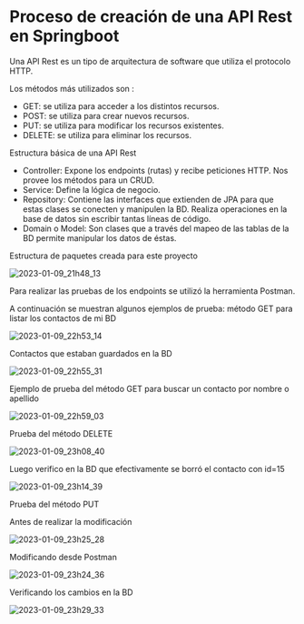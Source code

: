 #  Proceso de creación de una API Rest en Springboot
  Una API Rest es un tipo de arquitectura de software que utiliza el protocolo HTTP.
  
  Los métodos más utilizados son : 
  
   - GET: se utiliza para acceder a los distintos recursos.
   - POST: se utiliza para crear nuevos recursos.
   - PUT: se utiliza para modificar los recursos existentes. 
   - DELETE: se utiliza para eliminar los recursos.
  
   Estructura básica de una API Rest
   
   - Controller: Expone los endpoints (rutas) y recibe peticiones HTTP. Nos provee los métodos para un CRUD.
   - Service: Define la lógica de negocio.
   - Repository: Contiene las interfaces que extienden de JPA para que estas clases se conecten y manipulen la BD. Realiza operaciones      en la base de datos sin escribir tantas líneas de código.
   - Domain o Model: Son clases que a través del mapeo de las tablas de la BD permite manipular los datos de éstas.  
   
   Estructura de paquetes creada para este proyecto
   
   
   ![2023-01-09_21h48_13](https://user-images.githubusercontent.com/72228855/211437144-815797d5-7ed7-4596-941b-e7da0dba5df6.png)

  
   Para realizar las pruebas de los endpoints se utilizó  la herramienta Postman.
   
   A continuación se muestran algunos ejemplos de prueba: método GET para listar los contactos de mi BD  
   
   
   ![2023-01-09_22h53_14](https://user-images.githubusercontent.com/72228855/211444215-dcc021fd-d853-4c65-a769-def01bd6c7e1.png)

   Contactos que estaban guardados en la BD
   
   ![2023-01-09_22h55_31](https://user-images.githubusercontent.com/72228855/211444390-f21ac6c1-2403-472f-8976-5cfdeb837aad.png)
   
   Ejemplo de prueba del método GET para buscar un contacto por nombre o apellido
   
   ![2023-01-09_22h59_03](https://user-images.githubusercontent.com/72228855/211444943-98f8a89c-09a3-4b29-8a43-3adbef5e436b.png)
   
   
   Prueba del método DELETE 
   
   ![2023-01-09_23h08_40](https://user-images.githubusercontent.com/72228855/211446188-bd42f7bd-07db-44d1-87e1-cd326fa78bf4.png)
   
   Luego verifico en la BD que efectivamente se borró el contacto con id=15
   
   ![2023-01-09_23h14_39](https://user-images.githubusercontent.com/72228855/211446591-34ab618d-d917-4353-aef2-a392444089c1.png)
   
   Prueba del método PUT
   
   Antes de realizar la modificación
   
   ![2023-01-09_23h25_28](https://user-images.githubusercontent.com/72228855/211448003-59952df6-cd03-4d60-9e50-a5286ab69fcc.png)
   
   Modificando desde Postman
   
   ![2023-01-09_23h24_36](https://user-images.githubusercontent.com/72228855/211448193-4c8a6505-77fa-4f31-b18d-a9ebeef71eb4.png)
   
   Verificando los cambios en la BD
   
   ![2023-01-09_23h29_33](https://user-images.githubusercontent.com/72228855/211448384-06e80fa8-e940-4ba0-b9a0-ceba0e5227f6.png)



   
   


   


